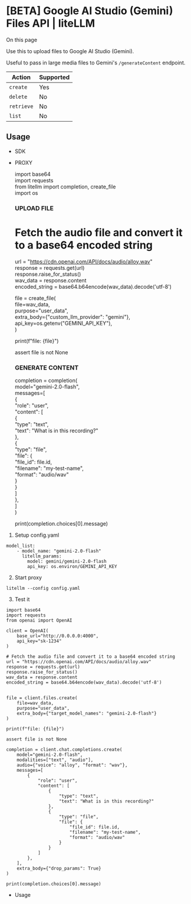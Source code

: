 # [BETA] Google AI Studio (Gemini) Files API | liteLLM

On this page

Use this to upload files to Google AI Studio (Gemini).

Useful to pass in large media files to Gemini's `/generateContent` endpoint.

Action| Supported  
---|---  
`create`| Yes  
`delete`| No  
`retrieve`| No  
`list`| No  
  
## Usage​

  * SDK
  * PROXY

    
    
    import base64  
    import requests  
    from litellm import completion, create_file  
    import os  
      
      
    ### UPLOAD FILE ###   
      
    # Fetch the audio file and convert it to a base64 encoded string  
    url = "https://cdn.openai.com/API/docs/audio/alloy.wav"  
    response = requests.get(url)  
    response.raise_for_status()  
    wav_data = response.content  
    encoded_string = base64.b64encode(wav_data).decode('utf-8')  
      
      
    file = create_file(  
        file=wav_data,  
        purpose="user_data",  
        extra_body={"custom_llm_provider": "gemini"},  
        api_key=os.getenv("GEMINI_API_KEY"),  
    )  
      
    print(f"file: {file}")  
      
    assert file is not None  
      
      
    ### GENERATE CONTENT ###   
    completion = completion(  
        model="gemini-2.0-flash",  
        messages=[  
            {  
                "role": "user",  
                "content": [  
                    {   
                        "type": "text",  
                        "text": "What is in this recording?"  
                    },  
                    {  
                        "type": "file",  
                        "file": {  
                            "file_id": file.id,  
                            "filename": "my-test-name",  
                            "format": "audio/wav"  
                        }  
                    }  
                ]  
            },  
        ]  
    )  
      
    print(completion.choices[0].message)  
    

  1. Setup config.yaml

    
    
    model_list:  
        - model_name: "gemini-2.0-flash"  
          litellm_params:  
            model: gemini/gemini-2.0-flash  
            api_key: os.environ/GEMINI_API_KEY  
    

  2. Start proxy

    
    
    litellm --config config.yaml  
    

  3. Test it

    
    
    import base64  
    import requests  
    from openai import OpenAI  
      
    client = OpenAI(  
        base_url="http://0.0.0.0:4000",  
        api_key="sk-1234"  
    )  
      
    # Fetch the audio file and convert it to a base64 encoded string  
    url = "https://cdn.openai.com/API/docs/audio/alloy.wav"  
    response = requests.get(url)  
    response.raise_for_status()  
    wav_data = response.content  
    encoded_string = base64.b64encode(wav_data).decode('utf-8')  
      
      
    file = client.files.create(  
        file=wav_data,  
        purpose="user_data",  
        extra_body={"target_model_names": "gemini-2.0-flash"}  
    )  
      
    print(f"file: {file}")  
      
    assert file is not None  
      
    completion = client.chat.completions.create(  
        model="gemini-2.0-flash",  
        modalities=["text", "audio"],  
        audio={"voice": "alloy", "format": "wav"},  
        messages=[  
            {  
                "role": "user",  
                "content": [  
                    {   
                        "type": "text",  
                        "text": "What is in this recording?"  
                    },  
                    {  
                        "type": "file",  
                        "file": {  
                            "file_id": file.id,  
                            "filename": "my-test-name",  
                            "format": "audio/wav"  
                        }  
                    }  
                ]  
            },  
        ],  
        extra_body={"drop_params": True}  
    )  
      
    print(completion.choices[0].message)  
    

  * Usage
